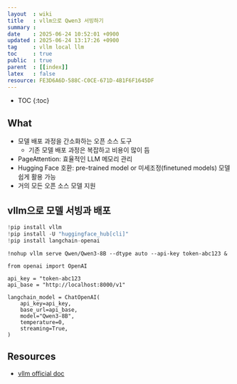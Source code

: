 ```yaml
---
layout  : wiki
title   : vllm으로 Qwen3 서빙하기
summary : 
date    : 2025-06-24 10:52:01 +0900
updated : 2025-06-24 13:17:26 +0900
tag     : vllm local llm
toc     : true
public  : true
parent  : [[index]]
latex   : false
resource: FE3D6A6D-588C-C0CE-671D-4B1F6F1645DF
---
```

* TOC
{:toc}

## What
- 모델 배포 과정을 간소화하는 오픈 소스 도구
	- 기존 모델 배포 과정은 복잡하고 비용이 많이 듬
- PageAttention: 효율적인 LLM 메모리 관리
- Hugging Face 호환: pre-trained model or 미세조정(finetuned models) 모델 쉽게 활용 가능
- 거의 모든 오픈 소스 모델 지원

## vllm으로 모델 서빙과 배포
```python
!pip install vllm
!pip install -U "huggingface_hub[cli]"
!pip install langchain-openai
```

```
!nohup vllm serve Qwen/Qwen3-8B --dtype auto --api-key token-abc123 &

from openai import OpenAI

api_key = "token-abc123
api_base = "http://localhost:8000/v1"

langchain_model = ChatOpenAI(
	api_key=api_key,
	base_url=api_base,
	model="Qwen3-8B",
	temperature=0,
	streaming=True,
)
```




## Resources
- [vllm official doc](https://docs.vllm.ai/en/latest/)
